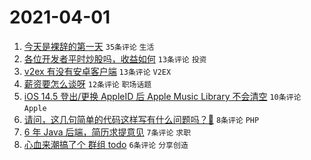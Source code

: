 # 2021-04-01

1. [今天是裸辞的第一天](https://www.v2ex.com/t/767059) `35条评论` `生活`
1. [各位开发者平时炒股吗，收益如何](https://www.v2ex.com/t/767060) `13条评论` `投资`
1. [v2ex 有没有安卓客户端](https://www.v2ex.com/t/767051) `13条评论` `V2EX`
1. [薪资要怎么谈呀](https://www.v2ex.com/t/767072) `12条评论` `职场话题`
1. [iOS 14.5 登出/更换 AppleID 后 Apple Music Library 不会清空](https://www.v2ex.com/t/767053) `10条评论` `Apple`
1. [请问，这几句简单的代码这样写有什么问题吗？🙏](https://www.v2ex.com/t/767055) `8条评论` `PHP`
1. [6 年 Java 后端，简历求提意见](https://www.v2ex.com/t/767064) `7条评论` `求职`
1. [心血来潮搞了个 群组 todo](https://www.v2ex.com/t/767054) `6条评论` `分享创造`
